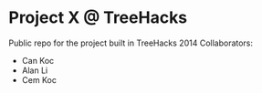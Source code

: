 # Project X @ TreeHacks
Public repo for the project built in TreeHacks 2014
Collaborators:
* Can Koc
* Alan Li
* Cem Koc

